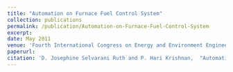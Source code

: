 ```yaml
---
title: "Automation on Furnace Fuel Control System"
collection: publications
permalink: /publication/Automation-on-Furnace-Fuel-Control-System
excerpt: 
date: May 2011
venue: 'Fourth International Congress on Energy and Environment Engineering and Management'
paperurl: 
citation: 'D. Josephine Selvarani Ruth and P. Hari Krishnan,  "Automation on Furnace Fuel Control System", <i>Fourth International Congress on Energy and Environment Engineering and Management</i>. Merida, Spain 26-27 May 2011. pp 216.'
---
```


